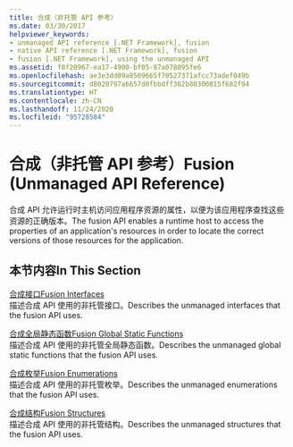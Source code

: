 ```yaml
---
title: 合成（非托管 API 参考）
ms.date: 03/30/2017
helpviewer_keywords:
- unmanaged API reference [.NET Framework], fusion
- native API reference [.NET Framework], fusion
- fusion [.NET Framework], using the unmanaged API
ms.assetid: f8f20967-ea17-4900-bf05-87a078095fe6
ms.openlocfilehash: ae3e3dd09a8509665f70527371afcc73adef049b
ms.sourcegitcommit: d8020797a6657d0fbbdff362b80300815f682f94
ms.translationtype: HT
ms.contentlocale: zh-CN
ms.lasthandoff: 11/24/2020
ms.locfileid: "95728584"
---
```

# <a name="fusion-unmanaged-api-reference"></a><span data-ttu-id="355f3-102">合成（非托管 API 参考）</span><span class="sxs-lookup"><span data-stu-id="355f3-102">Fusion (Unmanaged API Reference)</span></span>

<span data-ttu-id="355f3-103">合成 API 允许运行时主机访问应用程序资源的属性，以便为该应用程序查找这些资源的正确版本。</span><span class="sxs-lookup"><span data-stu-id="355f3-103">The fusion API enables a runtime host to access the properties of an application's resources in order to locate the correct versions of those resources for the application.</span></span>  
  
## <a name="in-this-section"></a><span data-ttu-id="355f3-104">本节内容</span><span class="sxs-lookup"><span data-stu-id="355f3-104">In This Section</span></span>  

 [<span data-ttu-id="355f3-105">合成接口</span><span class="sxs-lookup"><span data-stu-id="355f3-105">Fusion Interfaces</span></span>](fusion-interfaces.md)  
 <span data-ttu-id="355f3-106">描述合成 API 使用的非托管接口。</span><span class="sxs-lookup"><span data-stu-id="355f3-106">Describes the unmanaged interfaces that the fusion API uses.</span></span>  
  
 [<span data-ttu-id="355f3-107">合成全局静态函数</span><span class="sxs-lookup"><span data-stu-id="355f3-107">Fusion Global Static Functions</span></span>](fusion-global-static-functions.md)  
 <span data-ttu-id="355f3-108">描述合成 API 使用的非托管全局静态函数。</span><span class="sxs-lookup"><span data-stu-id="355f3-108">Describes the unmanaged global static functions that the fusion API uses.</span></span>  
  
 [<span data-ttu-id="355f3-109">合成枚举</span><span class="sxs-lookup"><span data-stu-id="355f3-109">Fusion Enumerations</span></span>](fusion-enumerations.md)  
 <span data-ttu-id="355f3-110">描述合成 API 使用的非托管枚举。</span><span class="sxs-lookup"><span data-stu-id="355f3-110">Describes the unmanaged enumerations that the fusion API uses.</span></span>  
  
 [<span data-ttu-id="355f3-111">合成结构</span><span class="sxs-lookup"><span data-stu-id="355f3-111">Fusion Structures</span></span>](fusion-structures.md)  
 <span data-ttu-id="355f3-112">描述合成 API 使用的非托管结构。</span><span class="sxs-lookup"><span data-stu-id="355f3-112">Describes the unmanaged structures that the fusion API uses.</span></span>
